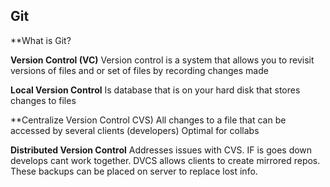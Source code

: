 ## Git

**What is Git?

 
**Version Control (VC)** 
  Version control is a system that allows you to revisit versions of files and or set of files by recording changes made

**Local Version Control** 
Is database that is on your hard disk that stores changes to files
 
**Centralize Version Control CVS)
All changes to a file that can be accessed by several clients (developers) Optimal for collabs
 
**Distributed Version Control**
Addresses issues with CVS. IF is goes down develops cant work together. DVCS allows clients to create mirrored repos. These backups can be placed on server to replace lost info.
 

